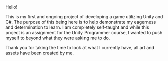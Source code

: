 Hello!

This is my first and ongoing project of developing a game utilizing Unity and C#. The purpose of this being here is to help demonstrate my eagerness and determination to learn.
I am completely self-taught and while this project is an assignment for the Unity Programmer course, I wanted to push myself to beyond what they were asking me to do.

Thank you for taking the time to look at what I currently have, all art and assets have been created by me.
